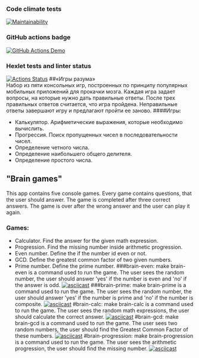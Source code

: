 ### Code climate tests 
[![Maintainability](https://api.codeclimate.com/v1/badges/20da8366e002522c957a/maintainability)](https://codeclimate.com/github/Beautydarita/python-project-lvl1/maintainability)
### GitHub actions badge
[![GitHub Actions Demo](https://github.com/Beautydarita/python-project-lvl1/actions/workflows/github-actions-demo.yml/badge.svg)](https://github.com/Beautydarita/python-project-lvl1/actions/workflows/github-actions-demo.yml)
### Hexlet tests and linter status
[![Actions Status](https://github.com/Beautydarita/python-project-lvl1/workflows/hexlet-check/badge.svg)](https://github.com/Beautydarita/python-project-lvl1/actions)
##«Игры разума»  
Набор из пяти консольных игр, построенных по принципу популярных мобильных приложений для прокачки мозга. 
Каждая игра задает вопросы, на которые нужно дать правильные ответы. После трех правильных ответов считается,
что игра пройдена. Неправильные ответы завершают игру и предлагают пройти ее заново.
 ####Игры:
 - Калькулятор. Арифметические выражения, которые необходимо вычислить.
 - Прогрессия. Поиск пропущенных чисел в последовательности чисел.
 - Определение четного числа.
 - Определение наибольшего общего делителя.
 - Определение простого числа.
## "Brain games"
 This app contains five console games. Every game contains questions, that the user should answer. 
The game is completed after three correct answers. The game is over after the wrong answer and the user 
can play it again. 
### Games: 
 - Calculator. Find the answer for the given math expression. 
 - Progression. Find the missing number inside arithmetic progression. 
 - Even number. Define the if the number id even or not. 
 - GCD. Define the greatest common factor of two given numbers. 
 - Prime number. Define the prime number. 
###brain-even:
make brain-even is a command used to run the game. The user sees the random number,
the user should answer 'yes' if the number is even and 'no' if the answer is odd.
[![asciicast](https://asciinema.org/a/lDViZL66xrIE7dA50vTZuVmYD.svg)](https://asciinema.org/a/lDViZL66xrIE7dA50vTZuVmYD)
###brain-prime:
make brain-prime is a command used to run the game. The user sees the random number,
the user should answer 'yes' if the number is prime and 'no' if the number is composite.
[![asciicast](https://asciinema.org/a/yHyCZMmfI9O5jJI64UpDgGRsp.svg)](https://asciinema.org/a/yHyCZMmfI9O5jJI64UpDgGRsp)
#brain-calc:
make brain-calc is a command used to run the game. The user sees the random math expressions,
the user should calculate the correct answer.
[![asciicast](https://asciinema.org/a/BmhVbzPtYVhjhxl5HlpCoz6LG.svg)](https://asciinema.org/a/BmhVbzPtYVhjhxl5HlpCoz6LG)
#brain-gcd:
make brain-gcd is a command used to run the game. The user sees two random numbers,
the user should find the Greatest Common Factor of these numbers.
[![asciicast](https://asciinema.org/a/cs0prd1JWvXt2789w1kbiJJwk.svg)](https://asciinema.org/a/cs0prd1JWvXt2789w1kbiJJwk)
#brain-progression:
make brain-progression is a command used to run the game. The user sees the arithmetic progression,
the user should find the missing number. 
[![asciicast](https://asciinema.org/a/66xmCaYTibSaZ1TVt5hEGIQo1.svg)](https://asciinema.org/a/66xmCaYTibSaZ1TVt5hEGIQo1)
